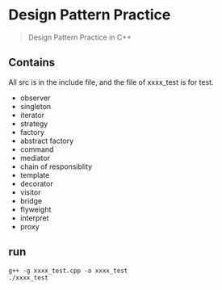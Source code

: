 # Design Pattern Practice

> Design Pattern Practice in C++

## Contains

  All src is in the include file, and the file of xxxx_test is for test.

* observer
* singleton
* iterator
* strategy
* factory
* abstract factory
* command
* mediator
* chain of responsiblity
* template
* decorator
* visitor
* bridge
* flyweight
* interpret
* proxy


## run

```
g++ -g xxxx_test.cpp -o xxxx_test
./xxxx_test
```



